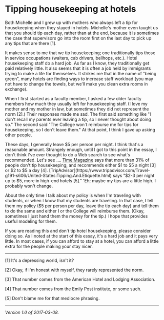 Tipping housekeeping at hotels
==============================

Both Michelle and I grew up with mothers who always left a tip for
housekeeping when they stayed in hotels.  Michelle's mother even taught
us that you should tip each day, rather than at the end, because it is
sometimes the case that supervisors go into the room first on the last
day to pick up any tips that are there [1].

It makes sense to me that we tip housekeeping; one traditionally tips
those in service occupations (waiters, cab drivers, bellhops, etc.).
Hotel housekeeping staff do a hard job.  As far as I know, they
traditionally get paid relatively little.  It also seems that it is
often a job held by immigrants trying to make a life for themselves.
It strikes me that in the name of "being green", many hotels are finding
ways to increase staff workload (you may not have to change the towels,
but we'll make you clean extra rooms in exchange).

When I first started as a faculty member, I asked a few older faculty
members how much they usually left for housekeeping staff.  (I love my
mother and my mother in law, but sometimes they did not represent the norm
[2].)  Their responses made me sad.  The first said something like "I
don't recall my parents ever leaving a tip, so I never thought about
doing so."  The second said "The College won't reimburse me for tips
for housekeeping, so I don't leave them."  At that point, I think I 
gave up asking other people.

These days, I generally leave $5 per person per night.  I think
that's a reasonable amount.  Strangely enough, until I got to
this point in the essay, I don't think I've ever thought to do
a Web search to see what's recommended.  Let's see ....  [Time
Magazine](http://time.com/money/3378472/hotel-housekeeper-tip-marriott/)
says that more than 31% of people don't tip housekeeping,
and recommends either $1 to $5 a night [3] or $2 to $5 a day [4].
[TripAdvisor](https://www.tripadvisor.com/Travel-g191-s606/United-States:Tipping.And.Etiquette.html)
says "$2-3 per night up to $5, more in high-end hotels [5]."  'Eh;
maybe my tips are a little high.  I probably won't change.

About the only time I talk about my policy is when I'm traveling with
students, or when I know that my students are traveling.  In that case,
I tell them my policy ($5 per person per day, leave the tip each day)
and tell them to do the same and either I or the College will reimburse
them.  (Okay, sometimes I just hand them the money for the tip.)  I hope
that provides useful modeling for them.

If you are reading this and don't tip hotel housekeeping, please consider
doing so.  As I noted at the start of this essay, it's a hard job and it
pays very little.  In most cases, if you can afford to stay at a hotel,
you can afford a little extra for the people making your stay nicer.

---

[1] It's a depressing world, isn't it?

[2] Okay, if I'm honest with myself, they rarely represented the norm.

[3] That number comes from the American Hotel and Lodging Association.

[4] That number comes from the Emily Post institute, or some such.

[5] Don't blame me for that mediocre phrasing.

---

*Version 1.0 of 2017-03-08.*
